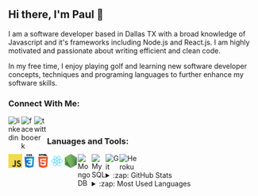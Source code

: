 ## Hi there, I'm Paul 👋

I am a software developer based in Dallas TX with a broad knowledge of Javascript and it's frameworks including Node.js and React.js. I am highly motivated and passionate about writing efficient and clean code.


In my free time, I enjoy playing golf and learning new software developer concepts, techniques and programing languages to further enhance my software skills.


### Connect With Me:
[<img align="left" alt="linkedin" width="26px" src="https://raw.githubusercontent.com/peterthehan/peterthehan/master/assets/linkedin.svg" />][linkedin]
[<img align="left" alt="facebook" width="26px" src="https://github.com/FortAwesome/Font-Awesome/blob/6.x/svgs/brands/facebook-square.svg" />][facebook]
[<img align="left" alt="twitter" width="26px" src="https://raw.githubusercontent.com/peterthehan/peterthehan/master/assets/twitter.svg" />][twitter]
<br>

### Lanuages and Tools:
<img align="left" alt="JavaScript" width="28px" src="https://raw.githubusercontent.com/github/explore/80688e429a7d4ef2fca1e82350fe8e3517d3494d/topics/javascript/javascript.png" />
<img align="left" alt="CSS3" width="28px" src="https://raw.githubusercontent.com/github/explore/80688e429a7d4ef2fca1e82350fe8e3517d3494d/topics/css/css.png" />
<img align="left" alt="HTML5" width="28px" src="https://raw.githubusercontent.com/github/explore/80688e429a7d4ef2fca1e82350fe8e3517d3494d/topics/html/html.png"/>
<img align="left" alt="React" width="28px" src="https://raw.githubusercontent.com/github/explore/80688e429a7d4ef2fca1e82350fe8e3517d3494d/topics/react/react.png" />
<img align="left" alt="Node.js" width="28px" src="https://raw.githubusercontent.com/github/explore/80688e429a7d4ef2fca1e82350fe8e3517d3494d/topics/nodejs/nodejs.png" />
<img align="left" alt="MongoDB" width="28px" src="https://cdn.jsdelivr.net/gh/devicons/devicon/icons/mongodb/mongodb-original.svg"/>
<img align="left" alt="MySQL" width="28px" src="https://cdn.jsdelivr.net/gh/devicons/devicon/icons/mysql/mysql-original.svg" />
<img align="left" alt="Git" width="28px" src="https://cdn.jsdelivr.net/gh/devicons/devicon/icons/git/git-original.svg" />
<img align="left" alt="Heroku" width="35px" src="https://github.com/yurijserrano/Github-Profile-Readme-Logos/blob/master/cloud/heroku.svg" />

<br>
<br>

<!--
- 🔭 I’m currently working on ...
- 🌱 I’m currently learning ...
- 👯 I’m looking to collaborate on ...
- 🤔 I’m looking for help with ...
- 💬 Ask me about ...
- 📫 How to reach me: ...
- 😄 Pronouns: ...
- ⚡ Fun fact: ...
-->

<details>
  <summary>:zap: GitHub Stats</summary>
  <img align="left" alt="Paul's GitHub Stats" src="https://github-readme-stats.vercel.app/api?username=paulwon2223&show_icons=true&hide_border=true" />
</details>

<details>
  <summary>:zap: Most Used Languages</summary>
  <img align="left" alt="Paul's GitHub Top Languages" src="https://github-readme-stats.vercel.app/api/top-langs/?username=paulwon2223&layout=compact" />
</details>

[linkedin]: https://www.linkedin.com/in/paul-won/
[facebook]: https://www.facebook.com/paul.h.won/
[twitter]: https://wwww.twitter.com
